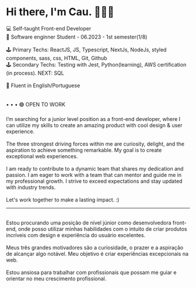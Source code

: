 # Hi there, I'm Cau. 🙋🏻‍♀️

💻 Self-taught Front-end Developer <br>
🌱 Software enginner Student - 06.2023 - 1st semester(1/8) <br>
 <br>
🕹️ Primary Techs:  ReactJS, JS, Typescript, NextJs, NodeJs, styled components, sass, css, HTML, Git, Github<br>
🕹️ Secondary Techs: Testing with Jest, Python(learning), AWS certification (in process). NEXT: SQL <br> 
 <br> 
💬 Fluent in English/Portuguese <br>
 <br>
 <br>
• • • 🟢 OPEN TO WORK <br>
 <br>
  I’m searching for a junior level position as a front-end developer, where I can utilize my skills to create an amazing product with cool design &  user experience.  <br>
 <br>
  The three strongest driving forces within me are curiosity, delight, and the aspiration to achieve something remarkable. My goal is to create exceptional web experiences. <br>
 <br>
  I am ready to contribute to a dynamic team that shares my dedication and passion. I am eager to work with a team that can mentor and guide me in my professional growth. I strive to exceed expectations and stay updated with industry trends. <br>
 <br>
  Let's work together to make a lasting impact. :)

  _____________________________________
  <br>
  Estou procurando uma posição de nível júnior como desenvolvedora front-end, onde posso utilizar minhas habilidades com o intuito de criar produtos incríveis com design e experiência do usuário excelentes.<br>
<br>
Meus três grandes motivadores são a curiosidade, o prazer e a aspiração de alcançar algo notável. Meu objetivo é criar experiências excepcionais na web.<br>
<br>
Estou ansiosa para trabalhar com profissionais que possam me guiar e orientar no meu crescimento profissional.<br>
  





